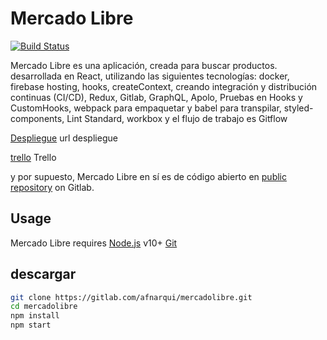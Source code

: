 # Mercado Libre

[![Build Status](https://travis-ci.org/joemccann/dillinger.svg?branch=master)](https://travis-ci.org/joemccann/dillinger)

Mercado Libre es una aplicación, creada para buscar productos. desarrollada en React, utilizando las siguientes tecnologías:
docker, firebase hosting, hooks, createContext, creando integración y distribución continuas (CI/CD), Redux, Gitlab, GraphQL, Apolo, Pruebas en Hooks y CustomHooks, webpack para empaquetar y babel para transpilar, styled-components, Lint Standard,
workbox y el flujo de trabajo es Gitflow 

[Despliegue](https://mercadolibreprueba.web.app/) url despliegue

[trello](https://trello.com/b/mxsv2daA/mercado-libre) Trello

y por supuesto, Mercado Libre en sí es de código abierto en [public repository][afn]
 on Gitlab.
 
## Usage

Mercado Libre requires 
[Node.js](https://nodejs.org/)  v10+
[Git](https://git-scm.com/downloads)

## descargar
```sh
git clone https://gitlab.com/afnarqui/mercadolibre.git
cd mercadolibre
npm install
npm start
```

[afn]: <https://gitlab.com/afnarqui/mercadolibre>

   
